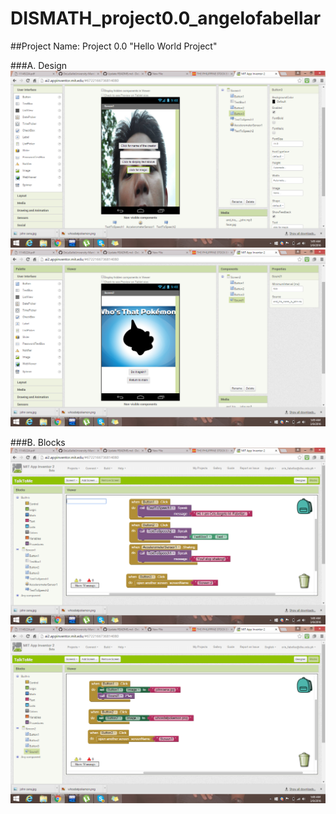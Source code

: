 # DISMATH_project0.0_angelofabellar


##Project Name: Project 0.0 "Hello World Project"

###A. Design
![img](https://github.com/DeLaSalleUniversity-Manila-DISMATH-t216/DISMATH_project0.0_angelofabellar/blob/master/design1.png)
![img](https://github.com/DeLaSalleUniversity-Manila-DISMATH-t216/DISMATH_project0.0_angelofabellar/blob/master/design2.png)


###B. Blocks
![img](https://github.com/DeLaSalleUniversity-Manila-DISMATH-t216/DISMATH_project0.0_angelofabellar/blob/master/block1.png)
![img](https://github.com/DeLaSalleUniversity-Manila-DISMATH-t216/DISMATH_project0.0_angelofabellar/blob/master/block2.png)
